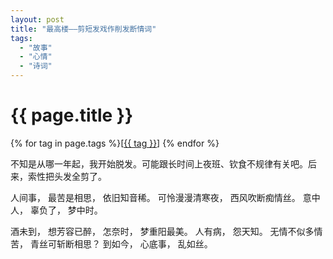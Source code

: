 ```yaml
---
layout: post
title: "最高楼——剪短发戏作削发断情词"
tags:
  - "故事"
  - "心情"
  - "诗词"
---
```


# {{ page.title }}

<div class="tags">
{% for tag in page.tags %}[<a class="tag" href="/tags.html#{{ tag }}">{{ tag }}</a>] {% endfor %}
</div>


不知是从哪一年起，我开始脱发。可能跟长时间上夜班、钦食不规律有关吧。后来，索性把头发全剪了。


人间事，
最苦是相思，
依旧知音稀。
可怜漫漫清寒夜，
西风吹断痴情丝。
意中人，
辜负了，
梦中时。

酒未到，
想芳容已醉，
怎奈时，
梦重阳最美。
人有病，
怨天知。
无情不似多情苦，
青丝可斩断相思？
到如今，
心底事，
乱如丝。


